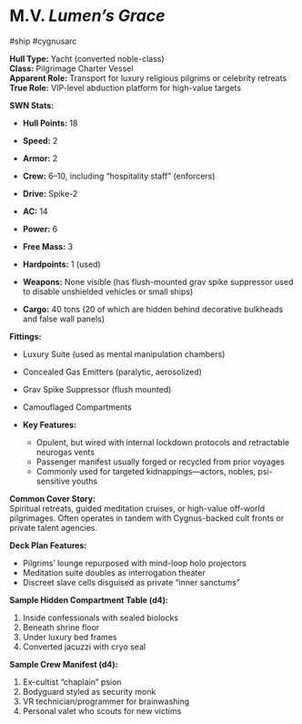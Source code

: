 # M.V. _Lumen’s Grace_
#ship #cygnusarc 

**Hull Type:** Yacht (converted noble-class)  
**Class:** Pilgrimage Charter Vessel  
**Apparent Role:** Transport for luxury religious pilgrims or celebrity retreats  
**True Role:** VIP-level abduction platform for high-value targets

**SWN Stats:**
- **Hull Points:** 18
- **Speed:** 2
- **Armor:** 2
- **Crew:** 6–10, including “hospitality staff” (enforcers)
- **Drive:** Spike-2
- **AC:** 14
- **Power:** 6
- **Free Mass:** 3
- **Hardpoints:** 1 (used)
    
- **Weapons:** None visible (has flush-mounted grav spike suppressor used to disable unshielded vehicles or small ships)
- **Cargo:** 40 tons (20 of which are hidden behind decorative bulkheads and false wall panels)
    
**Fittings:**
- Luxury Suite (used as mental manipulation chambers)
- Concealed Gas Emitters (paralytic, aerosolized)
- Grav Spike Suppressor (flush mounted)
- Camouflaged Compartments
    
- **Key Features:**
    - Opulent, but wired with internal lockdown protocols and retractable neurogas vents
    - Passenger manifest usually forged or recycled from prior voyages
    - Commonly used for targeted kidnappings—actors, nobles, psi-sensitive youths
        
**Common Cover Story:**  
Spiritual retreats, guided meditation cruises, or high-value off-world pilgrimages. Often operates in tandem with Cygnus-backed cult fronts or private talent agencies.

**Deck Plan Features:**
- Pilgrims’ lounge repurposed with mind-loop holo projectors
- Meditation suite doubles as interrogation theater
- Discreet slave cells disguised as private “inner sanctums”

**Sample Hidden Compartment Table (d4):**
1. Inside confessionals with sealed biolocks
2. Beneath shrine floor
3. Under luxury bed frames
4. Converted jacuzzi with cryo seal

**Sample Crew Manifest (d4):**
1. Ex-cultist “chaplain” psion
2. Bodyguard styled as security monk
3. VR technician/programmer for brainwashing
4. Personal valet who scouts for new victims